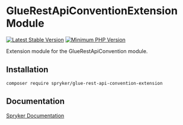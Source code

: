 # GlueRestApiConventionExtension Module
[![Latest Stable Version](https://poser.pugx.org/spryker/glue-rest-api-convention-extension/v/stable.svg)](https://packagist.org/packages/spryker/glue-rest-api-convention-extension)
[![Minimum PHP Version](https://img.shields.io/badge/php-%3E%3D%207.4-8892BF.svg)](https://php.net/)

Extension module for the GlueRestApiConvention module.

## Installation

```
composer require spryker/glue-rest-api-convention-extension
```

## Documentation

[Spryker Documentation](https://academy.spryker.com/developing_with_spryker/module_guide/modules.html)
